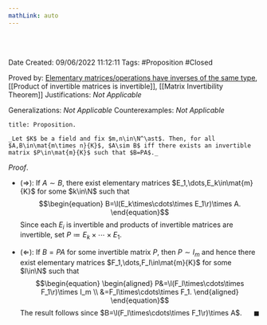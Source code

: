 ```yaml
---
mathLink: auto
---
```


<br />
<br />

Date Created: 09/06/2022 11:12:11
Tags: #Proposition #Closed

Proved by: [Elementary matrices/operations have inverses of the same type](Elementary%20matrices%20slash%20operations%20have%20inverses%20of%20the%20same%20type.md), [[Product of invertible matrices is invertible]], [[Matrix Invertibility Theorem]]
Justifications: _Not Applicable_

Generalizations: _Not Applicable_
Counterexamples: _Not Applicable_

``` ad-Proposition
title: Proposition.

_Let $K$ be a field and fix $m,n\in\N^\ast$. Then, for all $A,B\in\mat{m\times n}{K}$, $A\sim B$ iff there exists an invertible matrix $P\in\mat{m}{K}$ such that $B=PA$._

```

_Proof_.
* ($\Rightarrow$): If $A\sim B$, there exist elementary matrices $E_1,\dots,E_k\in\mat{m}{K}$ for some $k\in\N$ such that
$$\begin{equation}
    B=\l(E_k\times\cdots\times E_1\r)\times A.
\end{equation}$$
Since each $E_i$ is invertible and products of invertible matrices are invertible, set $P\coloneqq E_k\times\cdots\times E_1$.

* ($\Leftarrow$): If $B=PA$ for some invertible matrix $P$, then $P\sim I_m$ and hence there exist elementary matrices $F_1,\dots,F_l\in\mat{m}{K}$ for some $l\in\N$ such that
$$\begin{equation}
    \begin{aligned}
        P&=\l(F_l\times\cdots\times F_1\r)\times I_m \\
        &=F_l\times\cdots\times F_1.
    \end{aligned}
\end{equation}$$
The result follows since $B=\l(F_l\times\cdots\times F_1\r)\times A$.<span style="float:right;">$\blacksquare$</span>
